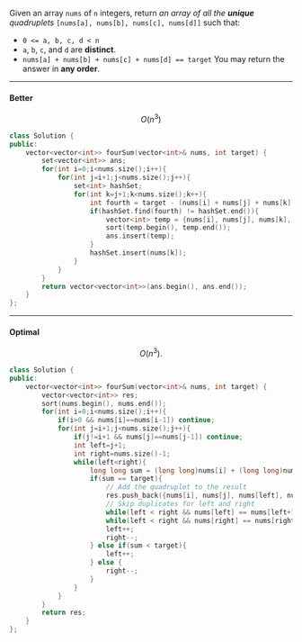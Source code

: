 Given an array `nums` of `n` integers, return _an array of all the **unique** quadruplets_ `[nums[a], nums[b], nums[c], nums[d]]` such that:
- `0 <= a, b, c, d < n`
- `a`, `b`, `c`, and `d` are **distinct**.
- `nums[a] + nums[b] + nums[c] + nums[d] == target`
You may return the answer in **any order**.
---
#### Better
$$
   O( n^3 )
$$
```cpp
class Solution {
public:
    vector<vector<int>> fourSum(vector<int>& nums, int target) {
        set<vector<int>> ans;
        for(int i=0;i<nums.size();i++){
            for(int j=i+1;j<nums.size();j++){
                set<int> hashSet;
                for(int k=j+1;k<nums.size();k++){
                    int fourth = target - (nums[i] + nums[j] + nums[k]);
                    if(hashSet.find(fourth) != hashSet.end()){
                        vector<int> temp = {nums[i], nums[j], nums[k], fourth};
                        sort(temp.begin(), temp.end());
                        ans.insert(temp);
                    }
                    hashSet.insert(nums[k]);
                }
            }
        }
        return vector<vector<int>>(ans.begin(), ans.end());
    }
};
```

---
#### Optimal
$$
O(n^3).
$$
```cpp
class Solution {
public:
    vector<vector<int>> fourSum(vector<int>& nums, int target) {
        vector<vector<int>> res;
        sort(nums.begin(), nums.end());
        for(int i=0;i<nums.size();i++){
            if(i>0 && nums[i]==nums[i-1]) continue;
            for(int j=i+1;j<nums.size();j++){
                if(j!=i+1 && nums[j]==nums[j-1]) continue;
                int left=j+1;
                int right=nums.size()-1;
                while(left<right){
                    long long sum = (long long)nums[i] + (long long)nums[j] + (long long)nums[left] + (long long)nums[right];
                    if(sum == target){
                        // Add the quadruplet to the result
                        res.push_back({nums[i], nums[j], nums[left], nums[right]});
                        // Skip duplicates for left and right
                        while(left < right && nums[left] == nums[left+1]) left++;
                        while(left < right && nums[right] == nums[right-1]) right--;
                        left++;
                        right--;
                    } else if(sum < target){
                        left++;
                    } else {
                        right--;
                    }
                }
            }
        }
        return res;
    }
};
```